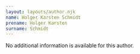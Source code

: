 ```yaml
---
layout: layouts/author.njk
name: Holger Karsten Schmidt
prename: Holger Karsten
surname: Schmidt
---
```

No additional information is available for this author.
